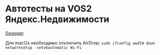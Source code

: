 # Автотесты на VOS2 Яндекс.Недвижимости

[Swagger](http://vos2-rt-01-sas.test.vertis.yandex.net:36217/swagger/?url=/api-docs)

Для macOs необходимо отключить AirDrop:
```sudo ifconfig awdl0 down```
```networksetup -setv6automatic Wi-Fi```